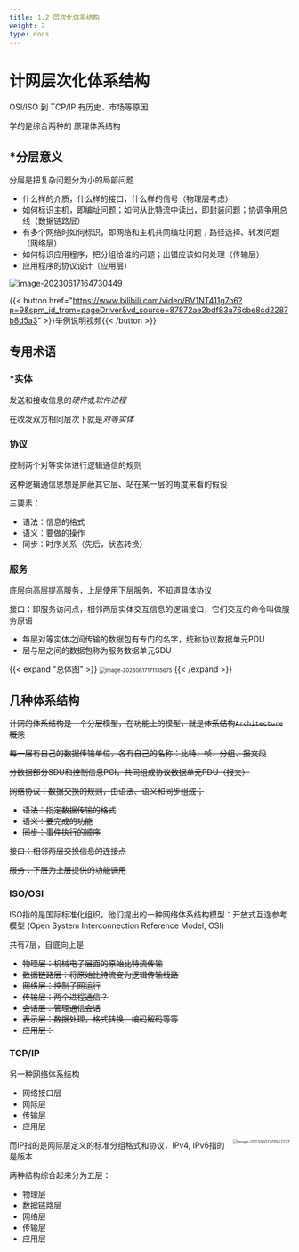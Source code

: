 ```yaml
---
title: 1.2 层次化体系结构
weight: 2
type: docs
---
```


# 计网层次化体系结构

OSI/ISO 到 TCP/IP 有历史、市场等原因

学的是综合两种的 原理体系结构

## *分层意义

分层是把复杂问题分为小的局部问题

- 什么样的介质，什么样的接口，什么样的信号（物理层考虑）
- 如何标识主机，即编址问题；如何从比特流中读出，即封装问题；协调争用总线（数据链路层）
- 有多个网络时如何标识，即网络和主机共同编址问题；路径选择、转发问题（网络层）
- 如何标识应用程序，把分组给谁的问题；出错应该如何处理（传输层）
- 应用程序的协议设计（应用层）

![image-20230617164730449](https://cdn.jsdelivr.net/gh/zvictorliu/typoraPics@main/img/image-20230617164730449.png)

{{< button href="https://www.bilibili.com/video/BV1NT411g7n6?p=9&spm_id_from=pageDriver&vd_source=87872ae2bdf83a76cbe8cd2287b8d5a3" >}}举例说明视频{{< /button >}}

## 专用术语

### *实体

发送和接收信息的*硬件*或*软件进程*

在收发双方相同层次下就是*对等实体*

### 协议

 控制两个对等实体进行逻辑通信的规则

这种逻辑通信思想是屏蔽其它层、站在某一层的角度来看的假设

三要素：

- 语法：信息的格式
- 语义：要做的操作
- 同步：时序关系（先后，状态转换）

### 服务

底层向高层提高服务，上层使用下层服务，不知道具体协议

接口：即服务访问点，相邻两层实体交互信息的逻辑接口，它们交互的命令叫做服务原语

- 每层对等实体之间传输的数据包有专门的名字，统称协议数据单元PDU
- 层与层之间的数据包称为服务数据单元SDU

{{< expand "总体图" >}}
<img src="https://cdn.jsdelivr.net/gh/zvictorliu/typoraPics@main/img/image-20230617171135675.png" alt="image-20230617171135675" style="zoom:67%;" />
{{< /expand >}}



## 几种体系结构

~~计网的体系结构是一个分层模型，在功能上的模型，就是体系结构`Architecture`概念~~

~~每一层有自己的数据传输单位，各有自己的名称：比特、帧、分组、报文段~~

~~分数据部分SDU和控制信息PCI，共同组成协议数据单元PDU（报文）~~

~~网络协议：数据交换的规则，由语法、语义和同步组成；~~

- ~~语法：指定数据传输的格式~~
- ~~语义：要完成的功能~~
- ~~同步：事件执行的顺序~~

~~接口：相邻两层交换信息的连接点~~

~~服务：下层为上层提供的功能调用~~



### ISO/OSI

ISO指的是国际标准化组织，他们提出的一种网络体系结构模型：开放式互连参考模型 (Open System Interconnection Reference Model, OSI) 

共有7层，自底向上是

- ~~物理层：机械电子层面的原始比特流传输~~
- ~~数据链路层：将原始比特流变为逻辑传输线路~~
- ~~网络层：控制子网运行~~
- ~~传输层：两个进程通信？~~
- ~~会话层：管理通信会话~~
- ~~表示层：数据处理，格式转换、编码解码等等~~
- ~~应用层：~~



### TCP/IP

另一种网络体系结构

- 网络接口层
- 网际层
- 传输层
- 应用层

<img src="https://cdn.jsdelivr.net/gh/zvictorliu/typoraPics@main/img/image-20230607201542277.png" alt="image-20230607201542277" align="right" style="zoom:50%;" />



而IP指的是网际层定义的标准分组格式和协议，IPv4, IPv6指的是版本

两种结构综合起来分为五层：

- 物理层
- 数据链路层
- 网络层
- 传输层
- 应用层
